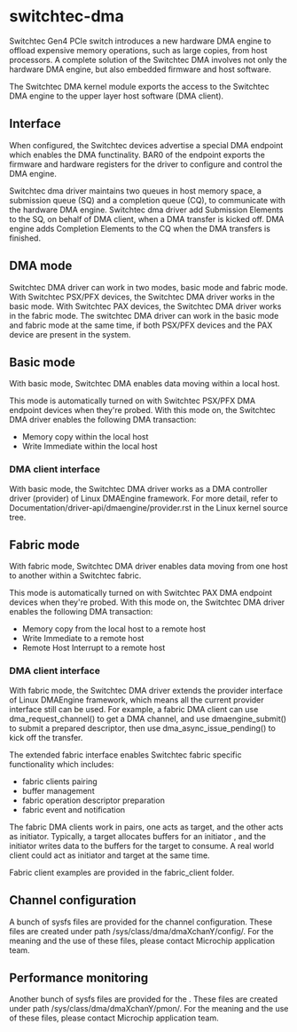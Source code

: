 # switchtec-dma

Switchtec Gen4 PCIe switch introduces a new hardware DMA engine to offload
expensive memory operations, such as large copies, from host processors. A
complete solution of the Switchtec DMA involves not only the hardware DMA
engine, but also embedded firmware and host software.

The Switchtec DMA kernel module exports the access to the Switchtec DMA engine
to the upper layer host software (DMA client).

## Interface

When configured, the Switchtec devices advertise a special DMA endpoint which
enables the DMA functinality. BAR0 of the endpoint exports the firmware and
hardware registers for the driver to configure and control the DMA engine.

Switchtec dma driver maintains two queues in host memory space, a submission
queue (SQ) and a completion queue (CQ), to communicate with the hardware DMA
engine. Switchtec dma driver add Submission Elements to the SQ, on behalf of
DMA client, when a DMA transfer is kicked off. DMA engine adds Completion
Elements to the CQ when the DMA transfers is finished.

## DMA mode

Switchtec DMA driver can work in two modes, basic mode and fabric mode. With
Switchtec PSX/PFX devices, the Switchtec DMA driver works in the basic mode.
With Switchtec PAX devices, the Switchtec DMA driver works in the fabric mode.
The switchtec DMA driver can work in the basic mode and fabric mode at the same
time, if both PSX/PFX devices and the PAX device are present in the system.

## Basic mode

With basic mode, Switchtec DMA enables data moving within a local host.

This mode is automatically turned on with Switchtec PSX/PFX DMA endpoint
devices when they're probed. With this mode on, the Switchtec DMA driver enables
the following DMA transaction:

- Memory copy within the local host
- Write Immediate within the local host

### DMA client interface

With basic mode, the Switchtec DMA driver works as a DMA controller driver
(provider) of Linux DMAEngine framework. For more detail, refer to
Documentation/driver-api/dmaengine/provider.rst in the Linux kernel source tree.

## Fabric mode

With fabric mode, Switchtec DMA driver enables data moving from one host to
another within a Switchtec fabric.

This mode is automatically turned on with Switchtec PAX DMA endpoint devices
when they're probed. With this mode on, the Switchtec DMA driver enables the
following DMA transaction:

- Memory copy from the local host to a remote host
- Write Immediate to a remote host
- Remote Host Interrupt to a remote host

### DMA client interface

With fabric mode, the Switchtec DMA driver extends the provider interface of
Linux DMAEngine framework, which means all the current provider interface still
can be used. For example, a fabric DMA client can use dma_request_channel() to
get a DMA channel, and use dmaengine_submit() to submit a prepared descriptor,
then use dma_async_issue_pending() to kick off the transfer.

The extended fabric interface enables Switchtec fabric specific functionality
which includes:

- fabric clients pairing
- buffer management
- fabric operation descriptor preparation
- fabric event and notification

The fabric DMA clients work in pairs, one acts as target, and the other acts as
initiator. Typically, a target allocates buffers for an initiator , and the
initiator writes data to the buffers for the target to consume. A real world
client could act as initiator and target at the same time.

Fabric client examples are provided in the fabric_client folder.

## Channel configuration

A bunch of sysfs files are provided for the channel configuration. These files
are created under path /sys/class/dma/dmaXchanY/config/. For the meaning and the
use of these files, please contact Microchip application team.

## Performance monitoring

Another bunch of sysfs files are provided for the . These files are created
under path /sys/class/dma/dmaXchanY/pmon/. For the meaning and the use of these
files, please contact Microchip application team.
